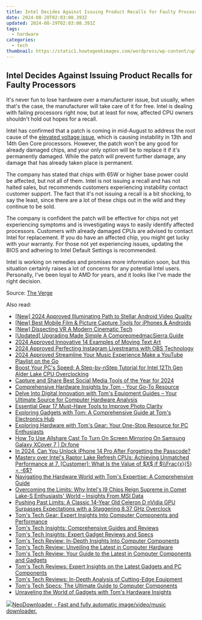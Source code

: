 ```yaml
---
title: Intel Decides Against Issuing Product Recalls for Faulty Processors
date: 2024-08-28T02:03:08.393Z
updated: 2024-08-29T02:03:08.393Z
tags:
  - hardware
categories:
  - tech
thumbnail: https://static1.howtogeekimages.com/wordpress/wp-content/uploads/2024/04/53366612939_4a328f5233_o.jpg
---
```


## Intel Decides Against Issuing Product Recalls for Faulty Processors

It's never fun to lose hardware over a manufacturer issue, but usually, when that's the case, the manufacturer will take care of it for free. Intel is dealing with failing processors right now, but at least for now, affected CPU owners shouldn't hold out hopes for a recall.

 Intel has confirmed that a patch is coming in mid-August to address the root cause of the [elevated voltage issue](https://data-wizards.techidaily.com/top-10-video-restoration-tools-compatible-with-windows-and-macos/), which is causing instability in 13th and 14th Gen Core processors. However, the patch won't be any good for already damaged chips, and your only option will be to replace it if it's permanently damaged. While the patch will prevent further damage, any damage that has already taken place is permanent.

 The company has stated that chips with 65W or higher base power could be affected, but not all of them. Intel is not issuing a recall and has not halted sales, but recommends customers experiencing instability contact customer support. The fact that it's not issuing a recall is a bit shocking, to say the least, since there are a lot of these chips out in the wild and they continue to be sold.

 The company is confident the patch will be effective for chips not yet experiencing symptoms and is investigating ways to easily identify affected processors. Customers with already damaged CPUs are advised to contact Intel for replacement. If you do have an affected chip, you might get lucky with your warranty. For those not yet experiencing issues, updating the BIOS and adhering to Intel Default Settings is recommended.

 Intel is working on remedies and promises more information soon, but this situation certainly raises a lot of concerns for any potential Intel users. Personally, I've been loyal to AMD for years, and it looks like I've made the right decision.

 Source: [The Verge](https://www.theverge.com/2024/7/26/24206529/intel-13th-14th-gen-crashing-instability-cpu-voltage-q-a)

<ins class="adsbygoogle"
     style="display:block"
     data-ad-format="autorelaxed"
     data-ad-client="ca-pub-7571918770474297"
     data-ad-slot="1223367746"></ins>



<ins class="adsbygoogle"
     style="display:block"
     data-ad-client="ca-pub-7571918770474297"
     data-ad-slot="8358498916"
     data-ad-format="auto"
     data-full-width-responsive="true"></ins>

<span class="atpl-alsoreadstyle">Also read:</span>
<div><ul>
<li><a href="https://fox-hovers.techidaily.com/new-2024-approved-illuminating-path-to-stellar-android-video-quality/"><u>[New] 2024 Approved  Illuminating Path to Stellar Android Video Quality</u></a></li>
<li><a href="https://youtube-docs.techidaily.com/est-mobile-film-and-picture-capture-tools-for-iphones-and-androids/"><u>[New] Best Mobile Film & Picture Capture Tools for iPhones & Androids</u></a></li>
<li><a href="https://fox-blue.techidaily.com/new-dissecting-vr-a-modern-cinematic-tech/"><u>[New] Dissecting VR  A Modern Cinematic Tech</u></a></li>
<li><a href="https://some-guidance.techidaily.com/updated-upgrading-made-simple-a-compreomedmacsierra-guide/"><u>[Updated] Upgrading Made Simple  A CompreomedmacSierra Guide</u></a></li>
<li><a href="https://some-techniques.techidaily.com/2024-approved-innovative-14-examples-of-moving-text-art/"><u>2024 Approved  Innovative 14 Examples of Moving Text Art</u></a></li>
<li><a href="https://screen-mirroring-recording.techidaily.com/2024-approved-perfecting-instagram-livestreams-with-obs-technology/"><u>2024 Approved  Perfecting Instagram Livestreams with OBS Technology</u></a></li>
<li><a href="https://youtube-stream.techidaily.com/2024-approved-streamline-your-music-experience-make-a-youtube-playlist-on-the-go/"><u>2024 Approved  Streamline Your Music Experience  Make a YouTube Playlist on the Go</u></a></li>
<li><a href="https://hardware-updates.techidaily.com/boost-your-pcs-speed-a-step-by-nstep-tutorial-for-intel-12th-gen-alder-lake-cpu-overclocking/"><u>Boost Your PC's Speed: A Step-by-nStep Tutorial for Intel 12Th Gen Alder Lake CPU Overclocking</u></a></li>
<li><a href="https://facebook-videos.techidaily.com/capture-and-share-best-social-media-tools-of-the-year-for-2024/"><u>Capture and Share  Best Social Media Tools of the Year for 2024</u></a></li>
<li><a href="https://hardware-updates.techidaily.com/comprehensive-hardware-insights-by-tom-your-go-to-resource/"><u>Comprehensive Hardware Insights by Tom - Your Go-To Resource</u></a></li>
<li><a href="https://hardware-updates.techidaily.com/delve-into-digital-innovation-with-toms-equipment-guides-your-ultimate-source-for-computer-hardware-analysis/"><u>Delve Into Digital Innovation with Tom's Equipment Guides – Your Ultimate Source for Computer Hardware Analysis</u></a></li>
<li><a href="https://extra-lessons.techidaily.com/essential-gear-17-must-have-tools-to-improve-photo-clarity/"><u>Essential Gear  17 Must-Have Tools to Improve Photo Clarity</u></a></li>
<li><a href="https://hardware-updates.techidaily.com/exploring-gadgets-with-tom-a-comprehensive-guide-at-toms-electronics-hub/"><u>Exploring Gadgets with Tom: A Comprehensive Guide at Tom's Electronics Hub</u></a></li>
<li><a href="https://hardware-updates.techidaily.com/exploring-hardware-with-toms-gear-your-one-stop-resource-for-pc-enthusiasts/"><u>Exploring Hardware with Tom's Gear: Your One-Stop Resource for PC Enthusiasts</u></a></li>
<li><a href="https://screen-mirror.techidaily.com/how-to-use-allshare-cast-to-turn-on-screen-mirroring-on-samsung-galaxy-xcover-7-drfone-by-drfone-android/"><u>How To Use Allshare Cast To Turn On Screen Mirroring On Samsung Galaxy XCover 7 | Dr.fone</u></a></li>
<li><a href="https://ios-unlock.techidaily.com/in-2024-can-you-unlock-iphone-14-pro-after-forgetting-the-passcode-by-drfone-ios/"><u>In 2024, Can You Unlock iPhone 14 Pro After Forgetting the Passcode?</u></a></li>
<li><a href="https://hardware-updates.techidaily.com/mastery-over-intels-raptor-lake-refresh-cpus-achieving-unmatched-performance-at-7-customer-what-is-the-value-of-x-if-fracx5-6/"><u>Mastery over Intel's Raptor Lake Refresh CPUs: Achieving Unmatched Performance at 7. [Customer]: What Is the Value of $X$ if $\\Frac{x}{5} = -6$?</u></a></li>
<li><a href="https://hardware-updates.techidaily.com/navigating-the-hardware-world-with-toms-expertise-a-comprehensive-guide/"><u>Navigating the Hardware World with Tom's Expertise: A Comprehensive Guide</u></a></li>
<li><a href="https://hardware-updates.techidaily.com/overcoming-the-limits-why-intels-i9-chips-reign-supreme-in-comet-lake-s-enthusiasts-world-insights-from-msi-data/"><u>Overcoming the Limits: Why Intel's I9 Chips Reign Supreme in Comet Lake-S Enthusiasts' World – Insights From MSI Data</u></a></li>
<li><a href="https://hardware-updates.techidaily.com/pushing-past-limits-a-classic-14-year-old-celeron-d-nvidia-gpu-surpasses-expectations-with-a-staggering-837-ghz-overclock/"><u>Pushing Past Limits: A Classic 14-Year Old Celeron D nVidia GPU Surpasses Expectations with a Staggering 8.37 GHz Overclock</u></a></li>
<li><a href="https://hardware-updates.techidaily.com/toms-tech-gear-expert-insights-into-computer-components-and-performance/"><u>Tom's Tech Gear: Expert Insights Into Computer Components and Performance</u></a></li>
<li><a href="https://hardware-updates.techidaily.com/toms-tech-insights-comprehensive-guides-and-reviews/"><u>Tom's Tech Insights: Comprehensive Guides and Reviews</u></a></li>
<li><a href="https://hardware-updates.techidaily.com/toms-tech-insights-expert-gadget-reviews-and-specs/"><u>Tom's Tech Insights: Expert Gadget Reviews and Specs</u></a></li>
<li><a href="https://hardware-updates.techidaily.com/toms-tech-review-in-depth-insights-into-computer-components/"><u>Tom's Tech Review: In-Depth Insights Into Computer Components</u></a></li>
<li><a href="https://hardware-updates.techidaily.com/toms-tech-review-unveiling-the-latest-in-computer-hardware/"><u>Tom's Tech Review: Unveiling the Latest in Computer Hardware</u></a></li>
<li><a href="https://hardware-updates.techidaily.com/toms-tech-review-your-guide-to-the-latest-in-computer-components-and-gadgets/"><u>Tom's Tech Review: Your Guide to the Latest in Computer Components and Gadgets</u></a></li>
<li><a href="https://hardware-updates.techidaily.com/toms-tech-reviews-expert-insights-on-the-latest-gadgets-and-pc-components/"><u>Tom's Tech Reviews: Expert Insights on the Latest Gadgets and PC Components</u></a></li>
<li><a href="https://hardware-updates.techidaily.com/toms-tech-reviews-in-depth-analysis-of-cutting-edge-equipment/"><u>Tom's Tech Reviews: In-Depth Analysis of Cutting-Edge Equipment</u></a></li>
<li><a href="https://hardware-updates.techidaily.com/toms-tech-specs-the-ultimate-guide-to-computer-components/"><u>Tom's Tech Specs: The Ultimate Guide to Computer Components</u></a></li>
<li><a href="https://hardware-updates.techidaily.com/unraveling-the-world-of-gadgets-with-toms-hardware-insights/"><u>Unraveling the World of Gadgets with Tom's Hardware Insights</u></a></li>
</ul></div>

<!-- affiliate ads begin -->
<a href="https://secure.2checkout.com/order/checkout.php?PRODS=4559731&QTY=1&AFFILIATE=108875&CART=1"><img src="http://www.neowise.com/images/nd-ss-w200.jpg" border="0">NeoDownloader - Fast and fully automatic image/video/music downloader. </a>
<!-- affiliate ads end -->